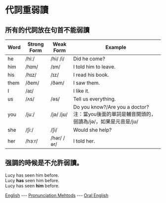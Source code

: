# 代詞重弱讀

 所有的代詞放在句首不能弱讀       
---------------------------------------------------------
| Word   | Strong Form | Weak Form  | Example                                                                                   |                            
| ------ | ------------| ---------- | ----------------------------------------------------------------------------------------- |
| he     |  /hiː/      | /hi/ /i/   | Did he come?                                                                              |
| him    |  /hɪm/      | /ɪm/       | I told him to leave.                                                                      |
| his    |  /hɪz/      | /ɪz/       | I read his book.                                                                          |
| them   | /ðem/       | /ðəm/      | I saw them.                                                                               |
| I      | /aɪ/        |            | I like it.                                                                                |
| us     | /ʌs/        | /əs/       | Tell us everything.                                                                       |
| you    | /juː/       | /jə/ /jʊ/  | Do you know?/Are you a doctor? 注：當you後面的單詞是輔音開頭的，弱讀為/jə/，如果是元音是/jʊ/  |
| she    | /ʃiː/       |  /ʃi/      | Would she help?                                                                           |
| her    | /hɜːr/      | /hər/ /ər/ | I told her.                                                                               |
 
强調的時候是不允許弱讀。    
-----------------------------------------------------------------
Lucy has seen him before.    
Lucy **has** seen him before.     
Lucy has seen **him** before.     

[English](../../english.md) --- [Pronunciation Mehtods](pronunciation_methods.md) --- [Oral English](../oral_english.md)         